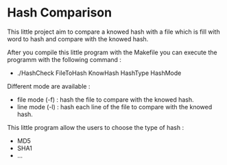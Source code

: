 # Hash Comparison

This little project aim to compare a knowed hash with a file which is fill with word to hash and compare with the knowed hash. 

After you compile this little program with the Makefile you can execute the programm with the following command : 
  - ./HashCheck FileToHash KnowHash HashType HashMode

Different mode are available : 
  - file mode (-f) : hash the file to compare with the knowed hash.
  - line mode (-l) : hash each line of the file to compare with the knowed hash.

This little program allow the users to choose the type of hash : 
  - MD5
  - SHA1
  - ...
